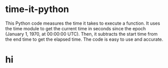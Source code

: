 # time-it-python
This Python code measures the time it takes to execute a function. It uses the time module to get the current time in seconds since the epoch (January 1, 1970, at 00:00:00 UTC). Then, it subtracts the start time from the end time to get the elapsed time. The code is easy to use and accurate.
<h1>hi</h1>
